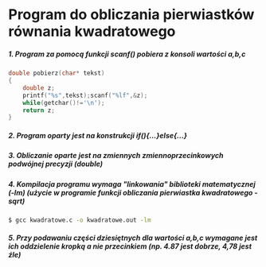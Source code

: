 # Program do obliczania pierwiastków równania kwadratowego

##### 1. Program za pomocą funkcji scanf() pobiera z konsoli wartości a,b,c

```c
double pobierz(char* tekst)
{
	double z;
	printf("%s",tekst);scanf("%lf",&z);
	while(getchar()!='\n');
	return z;
}
```

##### 2. Program oparty jest na konstrukcji if(){...}else{...}

##### 3. Obliczanie oparte jest na zmiennych zmiennoprzecinkowych podwójnej precyzji (double)

##### 4. Kompilacja programu wymaga "linkowania" biblioteki matematycznej (-lm) (użycie w programie funkcji obliczania pierwiastka kwadratowego - sqrt)

```sh
$ gcc kwadratowe.c -o kwadratowe.out -lm
```

##### 5. Przy podawaniu części dziesiętnych dla wartości a,b,c wymagane jest ich oddzielenie kropką a nie przecinkiem (np. 4.87 jest dobrze, 4,78 jest źle)

